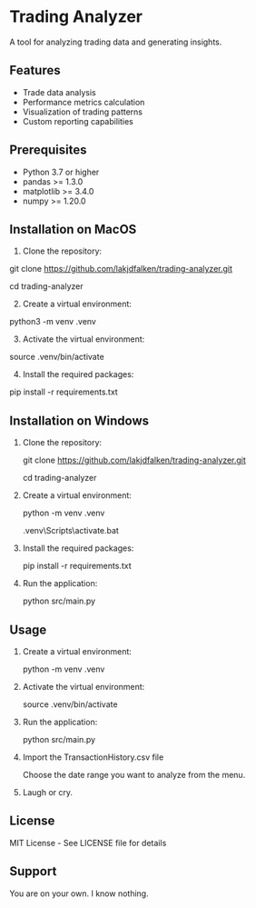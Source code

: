 # Trading Analyzer

A tool for analyzing trading data and generating insights.

## Features

- Trade data analysis
- Performance metrics calculation
- Visualization of trading patterns
- Custom reporting capabilities

## Prerequisites

- Python 3.7 or higher
- pandas >= 1.3.0
- matplotlib >= 3.4.0
- numpy >= 1.20.0

## Installation on MacOS

1. Clone the repository:

git clone https://github.com/lakjdfalken/trading-analyzer.git

cd trading-analyzer

2. Create a virtual environment:

python3 -m venv .venv

3. Activate the virtual environment:

source .venv/bin/activate

4. Install the required packages:

pip install -r requirements.txt


## Installation on Windows

1. Clone the repository:
    
    git clone https://github.com/lakjdfalken/trading-analyzer.git

    cd trading-analyzer

2. Create a virtual environment:
  
    python -m venv .venv
  
    .venv\Scripts\activate.bat

3. Install the required packages: 
  
    pip install -r requirements.txt
    
4. Run the application:
  
    python src/main.py

## Usage

1. Create a virtual environment:

    python -m venv .venv

2. Activate the virtual environment:

    source .venv/bin/activate

3. Run the application:

    python src/main.py

4. Import the TransactionHistory.csv file 

    Choose the date range you want to analyze from the menu.

5. Laugh or cry.

## License
MIT License - See LICENSE file for details

## Support

You are on your own. I know nothing.